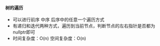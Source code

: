 #### 树的遍历
* 可以进行前序 中序 后序中的任意一个遍历方式
* 有递归和迭代两种方式，遍历到当前节点，判断节点的左右指针是否都为nullptr即可
* 时间复杂度：O(n) 空间复杂度：O(n)
